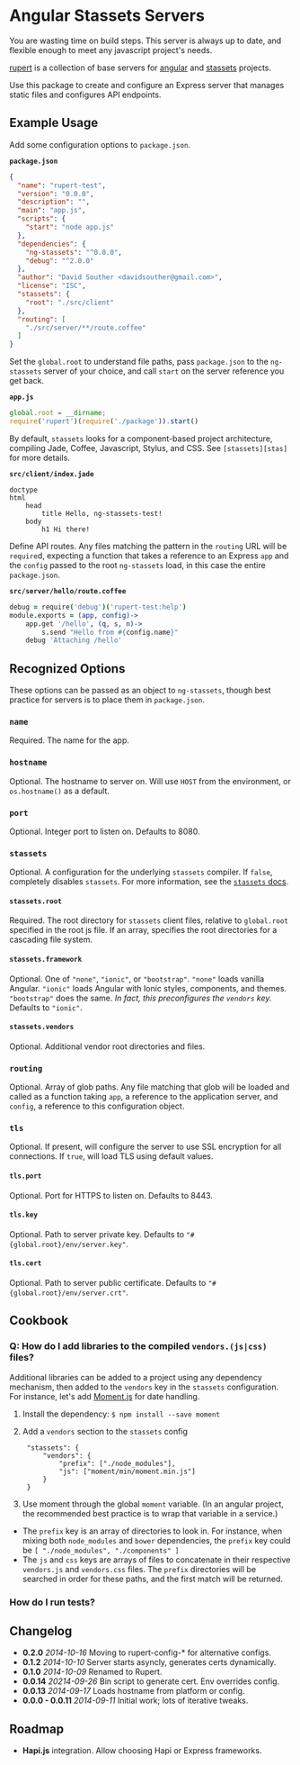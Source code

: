 # Angular Stassets Servers

You are wasting time on build steps. This server is always up to date, and
flexible enough to meet any javascript project's needs.

[rupert](#) is a collection of base servers for [angular][ng] and
[stassets][stas] projects.

Use this package to create and configure an Express server that manages static
files and configures API endpoints.

## Example Usage

Add some configuration options to `package.json`.

**`package.json`**
```json
{
  "name": "rupert-test",
  "version": "0.0.0",
  "description": "",
  "main": "app.js",
  "scripts": {
    "start": "node app.js"
  },
  "dependencies": {
    "ng-stassets": "^0.0.0",
    "debug": "^2.0.0"
  },
  "author": "David Souther <davidsouther@gmail.com>",
  "license": "ISC",
  "stassets": {
    "root": "./src/client"
  },
  "routing": [
    "./src/server/**/route.coffee"
  ]
}
```

Set the `global.root` to understand file paths, pass `package.json` to the
`ng-stassets` server of your choice, and call `start` on the server reference
you get back.

**`app.js`**
```javascript
global.root = __dirname;
require('rupert')(require('./package')).start()
```

By default, `stassets` looks for a component-based project architecture,
compiling Jade, Coffee, Javascript, Stylus, and CSS. See `[stassets][stas]` for
more details.

**`src/client/index.jade`**
```jade
doctype
html
    head
        title Hello, ng-stassets-test!
    body
        h1 Hi there!
```

Define API routes. Any files matching the pattern in the `routing` URL will be
`require`d, expecting a function that takes a reference to an Express `app` and
the `config` passed to the root `ng-stassets` load, in this case the entire
`package.json`.

**`src/server/hello/route.coffee`**
```coffeescript
debug = require('debug')('rupert-test:help')
module.exports = (app, config)->
    app.get '/hello', (q, s, n)->
        s.send "Hello from #{config.name}"
    debug 'Attaching /hello'
```

## Recognized Options

These options can be passed as an object to `ng-stassets`, though best practice
for servers is to place them in `package.json`.

### `name`

Required. The name for the app.

### `hostname`

Optional. The hostname to server on. Will use `HOST` from the environment, or
`os.hostname()` as a default.

### `port`

Optional. Integer port to listen on. Defaults to 8080.

### `stassets`

Optional. A configuration for the underlying `stassets` compiler. If `false`,
completely disables `stassets`. For more information, see the [`stassets`
docs][stas].

#### `stassets.root`

Required. The root directory for `stassets` client files, relative to
`global.root` specified in the root js file. If an array, specifies the root
directories for a cascading file system.

#### `stassets.framework`

Optional. One of `"none"`, `"ionic"`, or `"bootstrap"`. `"none"` loads vanilla
Angular. `"ionic"` loads Angular with Ionic styles, components, and themes.
`"bootstrap"` does the same. *In fact, this preconfigures the `vendors` key.*
Defaults to `"ionic"`.

#### `stassets.vendors`

Optional. Additional vendor root directories and files.

### `routing`

Optional. Array of glob paths. Any file matching that glob will be loaded and
called as a function taking `app`, a reference to the application server, and
`config`, a reference to this configuration object.

### `tls`

Optional. If present, will configure the server to use SSL encryption for all
connections. If `true`, will load TLS using default values.

#### `tls.port`

Optional. Port for HTTPS to listen on. Defaults to 8443.

#### `tls.key`

Optional. Path to server private key. Defaults to
`"#{global.root}/env/server.key"`.

#### `tls.cert`

Optional. Path to server public certificate. Defaults to
`"#{global.root}/env/server.crt"`.

## Cookbook

### Q: How do I add libraries to the compiled `vendors.(js|css)` files?

Additional libraries can be added to a project using any dependency mechanism,
then added to the `vendors` key in the `stassets` configuration. For instance,
let's add [Moment.js][moment] for date handling.

1. Install the dependency: `$ npm install --save moment`
1. Add a `vendors` section to the `stassets` config

        "stassets": {
            "vendors": {
                "prefix": ["./node_modules"],
                "js": ["moment/min/moment.min.js"]
            }
        }

1. Use moment through the global `moment` variable. (In an angular project, the
    recommended best practice is to wrap that variable in a service.)


* The `prefix` key is an array of directories to look in. For instance, when
    mixing both `node_modules` and `bower` dependencies, the `prefix` key could
    be `[ "./node_modules", "./components" ]`
* The `js` and `css` keys are arrays of files to concatenate in their respective
    `vendors.js` and `vendors.css` files. The `prefix` directories will be
    searched in order for these paths, and the first match will be returned.

### How do I run tests?



## Changelog

* **0.2.0** *2014-10-16* Moving to rupert-config-* for alternative configs.
* **0.1.2** *2014-10-10* Server starts asyncly, generates certs dynamically.
* **0.1.0** *2014-10-09* Renamed to Rupert.
* **0.0.14** *20214-09-26* Bin script to generate cert. Env overrides config.
* **0.0.13** *2014-09-17* Loads hostname from platform or config.
* **0.0.0 - 0.0.11** *2014-09-11* Initial work; lots of iterative tweaks.

## Roadmap

* **Hapi.js** integration. Allow choosing Hapi or Express frameworks.

[ng]: https://angularjs.org/
[stas]: https://github.com/DavidSouther/stassets
[moment]: http://momentjs.com/
